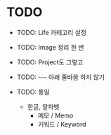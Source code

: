 # TODO

- TODO: Life 카테고리 설정
- TODO: Image 정리 한 번
- TODO: Project도 그렇고

- TODO: --- 아래 줄바꿈 하지 않기

- TODO: 통일
  - 한글, 알파벳
    - 메모 / Memo
    - 키워드 / Keyword
